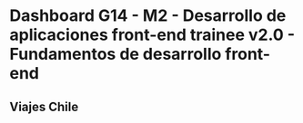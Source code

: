 # Dashboard G14 - M2 - Desarrollo de aplicaciones front-end trainee v2.0 - Fundamentos de desarrollo front-end 
## Viajes Chile

